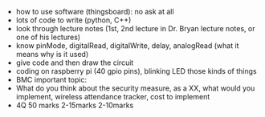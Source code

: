 
- how to use software (thingsboard): no ask at all
- lots of code to write (python, C++)
- look through lecture notes (1st, 2nd lecture in Dr. Bryan lecture notes, or one of his lectures)
- know pinMode, digitalRead, digitalWrite, delay, analogRead (what it means why is it used)
- give code and then draw the circuit 
- coding on raspberry pi (40 gpio pins), blinking LED those kinds of things
- BMC important topic:
- What do you think about the security measure, as a XX, what would you implement, wireless attendance tracker, cost to implement
- 4Q 50 marks 2-15marks 2-10marks
  
  
